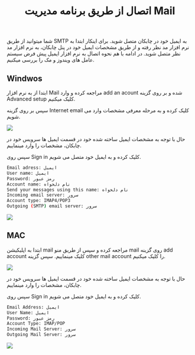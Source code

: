 ﻿---
title: "اتصال از طریق برنامه مدیریت Mail"
sidebar_label: "اتصال از طریق برنامه مدیریت Mail"
---
شما میتوانید از طریق SMTP به ایمیل خود در چابکان متصل شوید. برای اینکار ابتدا به نرم افزار مد نظر رفته و از طریق مشخصات ایمیل خود در پنل چابکان، به نرم افزار مد نظر متصل شوید. در ادامه با هم نحوه اتصال به نرم افزار ایمیل پیش فرض سیستم عامل های ویندوز و مک را بررسی میکنیم.

## Windwos

ابتدا از به نرم افزار Mail مراجعه کرده و وارد add an acount شده و بر روی گزینه Advanced setup کلیک میکنیم.

سپس بر روی گزینه Internet email کلیک کرده و به مرحله معرفی مشخصات وارد می شویم.

![](https://s1.chabokan.net/docs/images/smpt-pic-1.jpg)

حال با توجه به مشخصات ایمیل ساخته شده خود در قسمت ایمیل ها سرویس خود در چابکان، مشخصات را وارد مینماییم.

سپس روی Sign in کلیک کرده و به ایمیل خود متصل می شویم.

```bash
Email adress: ایمیل
User name: ایمیل
Password: رمز عبور
Account name: نام دلخواه
Send your messages using this name: نام دلخواه
Incoming email server: سرور
Account type: IMAP4/POP3
Outgoing (SMTP) email server: سرور
```

![](https://s1.chabokan.net/docs/images/smpt-pic-2.jpg)

## MAC

ابتدا به اپلیکیشن mail مراجعه کرده و سپس از طریق منو mail روی گزینه add account کلیک مینماییم. سپس گزینه other mail account را کلیک میکنیم.

![](https://s1.chabokan.net/docs/images/smtp-5.jpg)

حال با توجه به مشخصات ایمیل ساخته شده خود در قسمت ایمیل ها سرویس خود در چابکان، مشخصات را وارد مینماییم.

سپس روی Sign in کلیک کرده و به ایمیل خود متصل می شویم.

```bash
Email Address: ایمیل
User Name: ایمیل
Password: رمز عبور
Account Type: IMAP/POP
Incoming Mail Server: سرور
Outgoing Mail Server: سرور
```

![](https://s1.chabokan.net/docs/images/smtp-6.jpg)
